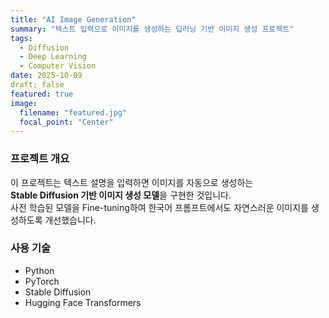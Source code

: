```yaml
---
title: "AI Image Generation"
summary: "텍스트 입력으로 이미지를 생성하는 딥러닝 기반 이미지 생성 프로젝트"
tags:
  - Diffusion
  - Deep Learning
  - Computer Vision
date: 2025-10-09
draft; false
featured: true
image:
  filename: "featured.jpg"
  focal_point: "Center"
---
```


### 프로젝트 개요
이 프로젝트는 텍스트 설명을 입력하면 이미지를 자동으로 생성하는  
**Stable Diffusion 기반 이미지 생성 모델**을 구현한 것입니다.  
사전 학습된 모델을 Fine-tuning하여 한국어 프롬프트에서도 자연스러운 이미지를 생성하도록 개선했습니다.

### 사용 기술
- Python  
- PyTorch  
- Stable Diffusion  
- Hugging Face Transformers
